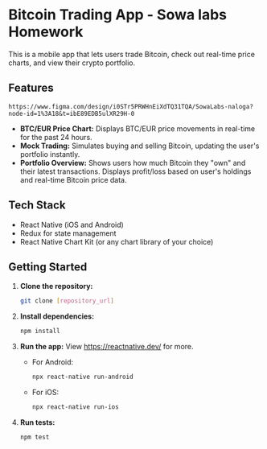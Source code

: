 # Bitcoin Trading App - Sowa labs Homework

This is a mobile app that lets users trade Bitcoin, check out real-time price charts, and view their crypto portfolio.

## Features

    https://www.figma.com/design/i0STr5PRWHnEiXdTQ31TQA/SowaLabs-naloga?node-id=1%3A18&t=ibE89EDB5ulXR29H-0

*   **BTC/EUR Price Chart:** Displays BTC/EUR price movements in real-time for the past 24 hours.
*   **Mock Trading:** Simulates buying and selling Bitcoin, updating the user's portfolio instantly.
*   **Portfolio Overview:** Shows users how much Bitcoin they "own" and their latest transactions.  Displays profit/loss based on user's holdings and real-time Bitcoin price data.

## Tech Stack

*   React Native (iOS and Android)
*   Redux for state management
*   React Native Chart Kit (or any chart library of your choice)

## Getting Started

1.  **Clone the repository:**
    ```bash
    git clone [repository_url]
    ```

2.  **Install dependencies:**
    ```bash
    npm install
    ```

3.  **Run the app:**
    View https://reactnative.dev/ for more.
    *   For Android:
        ```bash
        npx react-native run-android
        ```
    *   For iOS:
        ```bash
        npx react-native run-ios
        ```

3.  **Run tests:**
    ```bash
    npm test
    ```